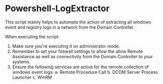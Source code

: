 # Powershell-LogExtractor

This script mainly helps to automate the action of extracting all windows event and registry logs in a network from the Domain Controller.

When executing the script:
  1. Make sure you're executing it on administrator mode.
  2. Remember to set your firewall settings to allow the allow Remote Assistance as well as connectivity from the Domain Controller to your systems.
  3. Ensure the following services are active for the remote collection of windows event logs:
     a. Remote Procedure Call
     b. DCOM Server Process Launcher
     c. WinRM
